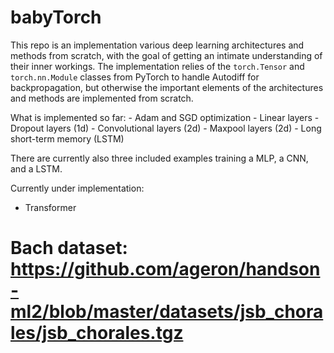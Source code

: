 # babyTorch
This repo is an implementation various deep learning architectures and methods 
from scratch, with the goal of getting an intimate understanding of their inner
workings. The implementation relies of the `torch.Tensor` and `torch.nn.Module` classes 
from PyTorch to handle Autodiff for backpropagation, but otherwise the important
elements of the architectures and methods are implemented from scratch. 

What is implemented so far:
    - Adam and SGD optimization
    - Linear layers
    - Dropout layers (1d)
    - Convolutional layers (2d)
    - Maxpool layers (2d)
    - Long short-term memory (LSTM)

There are currently also three included examples training a MLP, a CNN, and a
LSTM. 

Currently under implementation:
  - Transformer

# Bach dataset: https://github.com/ageron/handson-ml2/blob/master/datasets/jsb_chorales/jsb_chorales.tgz
